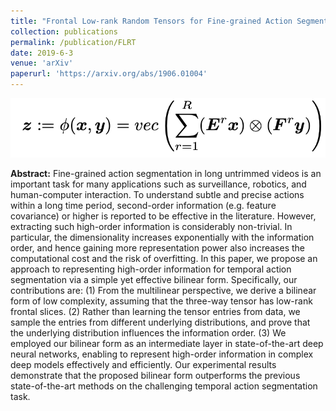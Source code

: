 ```yaml
---
title: "Frontal Low-rank Random Tensors for Fine-grained Action Segmentation"
collection: publications
permalink: /publication/FLRT
date: 2019-6-3
venue: 'arXiv'
paperurl: 'https://arxiv.org/abs/1906.01004'
---
```

![alt text](../images/FLRT-teaser.png)<!-- .element height="20%" width="20%" -->

__Abstract:__ 
Fine-grained action segmentation in long untrimmed videos is an important task for many applications such as surveillance, robotics, and human-computer interaction. To understand subtle and precise actions within a long time period, second-order information (e.g. feature covariance) or higher is reported to be effective in the literature. However, extracting such high-order information is considerably non-trivial. In particular, the dimensionality increases exponentially with the information order, and hence gaining more representation power also increases the computational cost and the risk of overfitting. In this paper, we propose an approach to representing high-order information for temporal action segmentation via a simple yet effective bilinear form. Specifically, our contributions are: (1) From the multilinear perspective, we derive a bilinear form of low complexity, assuming that the three-way tensor has low-rank frontal slices. (2) Rather than learning the tensor entries from data, we sample the entries from different underlying distributions, and prove that the underlying distribution influences the information order. (3) We employed our bilinear form as an intermediate layer in state-of-the-art deep neural networks, enabling to represent high-order information in complex deep models effectively and efficiently. Our experimental results demonstrate that the proposed bilinear form outperforms the previous state-of-the-art methods on the challenging temporal action segmentation task.




